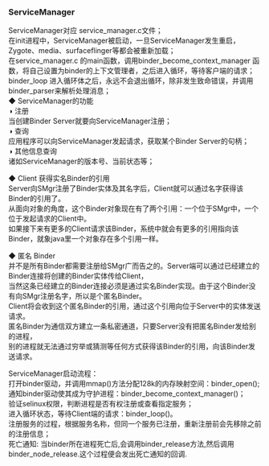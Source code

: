 ### ServiceManager  
ServiceManager对应 service_manager.c文件；  
在init进程中，ServiceManager被启动，一旦ServiceManager发生重启，Zygote、media、surfaceflinger等都会被重新加载；  
在service_manager.c 的main函数，调用binder_become_context_manager 函数，将自己设置为binder的上下文管理者，之后进入循环，等待客户端的请求；  
binder_loop 进入循环体之后，永远不会退出循环，除非发生致命错误，并调用binder_parser来解析处理消息；  
◆ ServiceManager的功能  
◑ 注册  
当创建Binder Server就要向ServiceManager注册；  
◑ 查询  
应用程序可以向ServiceManager发起请求，获取某个Binder Server的句柄；  
◑ 其他信息查询  
诸如ServiceManager的版本号、当前状态等；  

◆ Client 获得实名Binder的引用  
Server向SMgr注册了Binder实体及其名字后，Client就可以通过名字获得该Binder的引用了。  
从面向对象的角度，这个Binder对象现在有了两个引用：一个位于SMgr中，一个位于发起请求的Client中。  
如果接下来有更多的Client请求该Binder，系统中就会有更多的引用指向该Binder，就象java里一个对象存在多个引用一样。    

◆ 匿名 Binder  
并不是所有Binder都需要注册给SMgr广而告之的。Server端可以通过已经建立的Binder连接将创建的Binder实体传给Client，  
当然这条已经建立的Binder连接必须是通过实名Binder实现。由于这个Binder没有向SMgr注册名字，所以是个匿名Binder。  
Client将会收到这个匿名Binder的引用，通过这个引用向位于Server中的实体发送请求。  
匿名Binder为通信双方建立一条私密通道，只要Server没有把匿名Binder发给别的进程，  
别的进程就无法通过穷举或猜测等任何方式获得该Binder的引用，向该Binder发送请求。   

ServiceManager启动流程：  
打开binder驱动，并调用mmap()方法分配128k的内存映射空间：binder_open();  
通知binder驱动使其成为守护进程：binder_become_context_manager()；  
验证selinux权限，判断进程是否有权注册或查看指定服务；  
进入循环状态，等待Client端的请求：binder_loop()。  
注册服务的过程，根据服务名称，但同一个服务已注册，重新注册前会先移除之前的注册信息；  
死亡通知: 当binder所在进程死亡后,会调用binder_release方法,然后调用binder_node_release.这个过程便会发出死亡通知的回调.  

